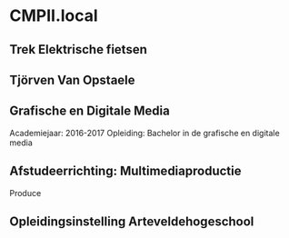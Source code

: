 
# CMPII.local

## Trek Elektrische fietsen


## Tjörven Van Opstaele


## Grafische en Digitale Media

Academiejaar: 2016-2017
Opleiding: Bachelor in de grafische en digitale media

## Afstudeerrichting: Multimediaproductie

Produce

## Opleidingsinstelling Arteveldehogeschool
